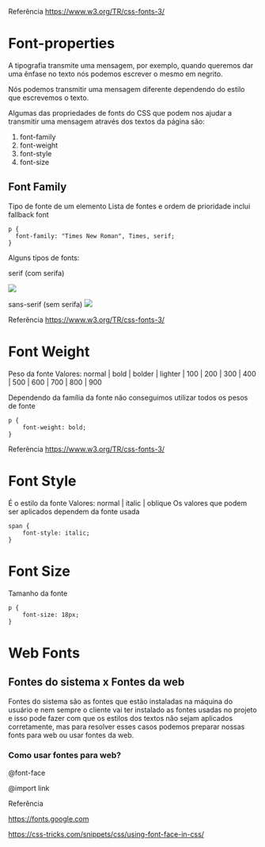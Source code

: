 Referência
<https://www.w3.org/TR/css-fonts-3/>

# Font-properties


A tipografia transmite uma mensagem, por exemplo, quando queremos dar uma ênfase no texto nós podemos escrever o mesmo em negrito.

Nós podemos transmitir uma mensagem diferente dependendo do estilo que escrevemos o texto.

Algumas das propriedades de fonts do CSS que podem nos ajudar a transmitir uma mensagem através dos textos da página são:

1. font-family
2. font-weight
3. font-style
4. font-size

## Font Family

Tipo de fonte de um elemento
Lista de fontes e ordem de prioridade
inclui fallback font
```
p {
  font-family: "Times New Roman", Times, serif;
}
```
Alguns tipos de fonts:

serif (com serifa)

![](https://xesque.rocketseat.dev/forum/1630332988721-image.png)

sans-serif (sem serifa)
![](https://xesque.rocketseat.dev/forum/1630333023823-image.png)

Referência
<https://www.w3.org/TR/css-fonts-3/>


# Font Weight

Peso da fonte
Valores: normal | bold | bolder | lighter | 100 | 200 | 300 | 400 | 500 | 600 | 700 | 800 | 900

Dependendo da família da fonte não conseguimos utilizar todos os pesos de fonte
```
p {
	font-weight: bold;
}
```
Referência
<https://www.w3.org/TR/css-fonts-3/>


# Font Style

É o estilo da fonte
Valores: normal | italic | oblique
Os valores que podem ser aplicados dependem da fonte usada
```
span {
	font-style: italic;
}
```

# Font Size
Tamanho da fonte
```
p {
	font-size: 18px;
}
```

# Web Fonts
## Fontes do sistema x Fontes da web
Fontes do sistema são as fontes que estão instaladas na máquina do usuário e nem sempre o cliente vai ter instalado as fontes usadas no projeto e isso pode fazer com que os estilos dos textos não sejam aplicados corretamente, mas para resolver esses casos podemos preparar nossas fonts para web ou usar fontes da web.

### Como usar fontes para web?

@font-face

@import
link

Referência

https://fonts.google.com

 https://css-tricks.com/snippets/css/using-font-face-in-css/




